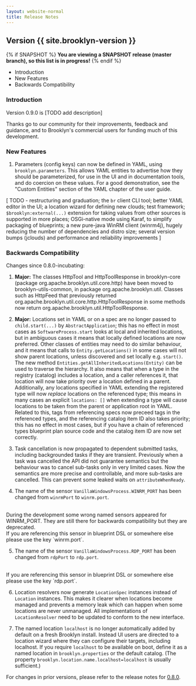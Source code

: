 ```yaml
---
layout: website-normal
title: Release Notes
---
```


## Version {{ site.brooklyn-version }}

{% if SNAPSHOT %}
**You are viewing a SNAPSHOT release (master branch), so this list is in progress!**
{% endif %}

* Introduction
* New Features
* Backwards Compatibility


### Introduction

Version 0.9.0 is [TODO add description] 

Thanks go to our community for their improvements, feedback and guidance, and
to Brooklyn's commercial users for funding much of this development.


### New Features

1. Parameters (config keys) can now be defined in YAML, using `brooklyn.parameters`.
This allows YAML entities to advertise how they should be parameterized,
for use in the UI and in documentation tools, and do coercion on these values.
For a good demonstration, see the "Custom Entities" section of the YAML chapter of the user guide. 

[ TODO - 
restructuring and graduation; 
the `br` client CLI tool;
better YAML editor in the UI;
a location wizard for defining new clouds;
test framework;
`$brooklyn:external(...)` extension for taking values from other sources is supported in more places;
OSGi-native mode using Karaf, to simplify packaging of blueprints;
a new pure-java WinRM client (winrm4j), hugely reducing the number of dependencies and distro size;
several version bumps (jclouds) and performance and reliability improvements
]
 

### Backwards Compatibility

Changes since 0.8.0-incubating:

1. **Major:** The classes HttpTool and HttpToolResponse in brooklyn-core (package org.apache.brooklyn.util.core.http)
have been moved to brooklyn-utils-common, in package org.apache.brooklyn.util.
Classes such as HttpFeed that previously returned org.apache.brooklyn.util.core.http.HttpToolResponse in some methods now 
return org.apache.brooklyn.util.HttpToolResponse.

2. **Major:** Locations set in YAML or on a spec are no longer passed to `child.start(...)` by `AbstractApplication`;
this has no effect in most cases as `SoftwareProcess.start` looks at local and inherited locations, but in ambiguous cases
it means that locally defined locations are now preferred. Other classes of entities may need to do similar behaviour,
and it means that calls to `Entity.getLocations()` in some cases will not show parent locations,
unless discovered and set locally e.g. `start()`. The new method `Entities.getAllInheritedLocations(Entity)`
can be used to traverse the hierarchy.  It also means that when a type in the registry (catalog) includes a location,
and a caller references it, that location will now take priority over a location defined in a parent.
Additionally, any locations specified in YAML extending the registered type will now *replace* locations on the referenced type;
this means in many cases an explicit `locations: []` when extending a type will cause locations to be taken from the
parent or application root in YAML. Related to this, tags from referencing specs now preceed tags in the referenced types,
and the referencing catalog item ID also takes priority; this has no effect in most cases, but if you have a chain of
referenced types blueprint plan source code and the catalog item ID are now set correctly. 

3. Task cancellation is now propagated to dependent submitted tasks, including backgrounded tasks if they are transient.
Previously when a task was cancelled the API did not guarantee semantics but the behaviour was to cancel sub-tasks only 
in very limited cases. Now the semantics are more precise and controllable, and more sub-tasks are cancelled.
This can prevent some leaked waits on `attributeWhenReady`.

4. The name of the sensor `VanillaWindowsProcess.WINRM_PORT` has been changed from `winrmPort` to `winrm.port`.
<br>
During the development some wrong named sensors appeared for WINRM_PORT. They are still there for backwards compatibility but they are deprecated.
<br>
If you are referencing this sensor in blueprint DSL or somewhere else please use the key `winrm.port`.

5. The name of the sensor `VanillaWindowsProcess.RDP_PORT` has been changed from `rdpPort` to `rdp.port`.
<br>
If you are referencing this sensor in blueprint DSL or somewhere else please use the key `rdp.port`.

6. Location resolvers now generate `LocationSpec` instances instead of `Location` instances.
This makes it clearer when locations become managed and prevents a memory leak which can
happen when some locations are never unmanaged. All implementations of `LocationResolver`
need to be updated to conform to the new interface.   
   
7. The named location `localhost` is no longer automatically added by default on a fresh Brooklyn install.
Instead UI users are directed to a location wizard where they can configure their targets, including localhost. 
If you require `localhost` to be available on boot, define it as a named location in `brooklyn.properties`
or the default catalog. (The property `brooklyn.location.name.localhost=localhost` is usually sufficient.)

For changes in prior versions, please refer to the release notes for 
[0.8.0](/v/0.8.0-incubating/misc/release-notes.html).
